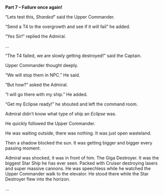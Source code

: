 **Part 7 – Failure once again!**

“Lets test this, *Sharded*” said the Upper Commander. 

“Send a T4 to the overgrowth and see if it will fail” he added.

“Yes Sir!” replied the Admiral.

…

“The T4 failed, we are slowly getting destroyed!” said the Captain.

Upper Commander thought deeply.

“We will stop them in NPC.” He said.

“But how?” asked the Admiral.

“I will go there with my ship.” He added.

“Get my Eclipse ready!” he shouted and left the command room.

Admiral didn’t know what type of ship an *Eclipse* was.

He quickly followed the Upper Commander.

He was waiting outside, there was nothing. It was just open wasteland.

Then a shadow blocked the sun. It was getting bigger and bigger every passing moment.

Admiral was shocked, it was in front of him. The Giga Destroyer. It was the biggest Star Ship he has ever seen. Packed with Cruiser destroying lasers and super massive cannons. He was speechless while he watched the Upper Commander walk to the elevator. He stood there while the Star Destroyer flew into the horizon.

…
